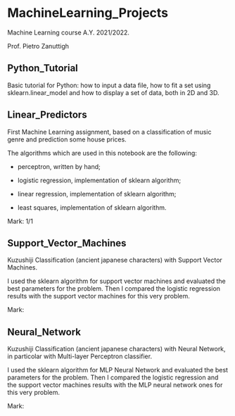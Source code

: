 # MachineLearning_Projects
Machine Learning course A.Y. 2021/2022.

Prof. Pietro Zanuttigh

## Python_Tutorial
Basic tutorial for Python: how to input a data file, how to fit a set using sklearn.linear_model and how to display a set of data, both in 2D and 3D.

## Linear_Predictors
First Machine Learning assignment, based on a classification of music genre and prediction some house prices.

The algorithms which are used in this notebook are the following:

- perceptron, written by hand;

- logistic regression, implementation of sklearn algorithm;

- linear regression, implementation of sklearn algorithm;

- least squares, implementation of sklearn algorithm.


Mark: 1/1

## Support_Vector_Machines
Kuzushiji Classification (ancient japanese characters) with Support Vector Machines.

I used the sklearn algorithm for support vector machines and evaluated the best parameters for the problem.
Then I compared the logistic regression results with the support vector machines for this very problem.


Mark: 

## Neural_Network
Kuzushiji Classification (ancient japanese characters) with Neural Network, in particolar with Multi-layer Perceptron classifier.

I used the sklearn algorithm for MLP Neural Network and evaluated the best parameters for the problem.
Then I compared the logistic regression and the support vector machines results with the MLP neural network ones for this very problem.


Mark: 
